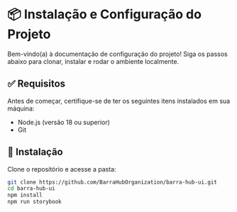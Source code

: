 # 📦 Instalação e Configuração do Projeto

Bem-vindo(a) à documentação de configuração do projeto! Siga os passos abaixo para clonar, instalar e rodar o ambiente localmente.

## ✅ Requisitos

Antes de começar, certifique-se de ter os seguintes itens instalados em sua máquina:

- Node.js (versão 18 ou superior)
- Git

## 🚀 Instalação

Clone o repositório e acesse a pasta:

```bash
git clone https://github.com/BarraHubOrganization/barra-hub-ui.git
cd barra-hub-ui
npm install
npm run storybook
```
